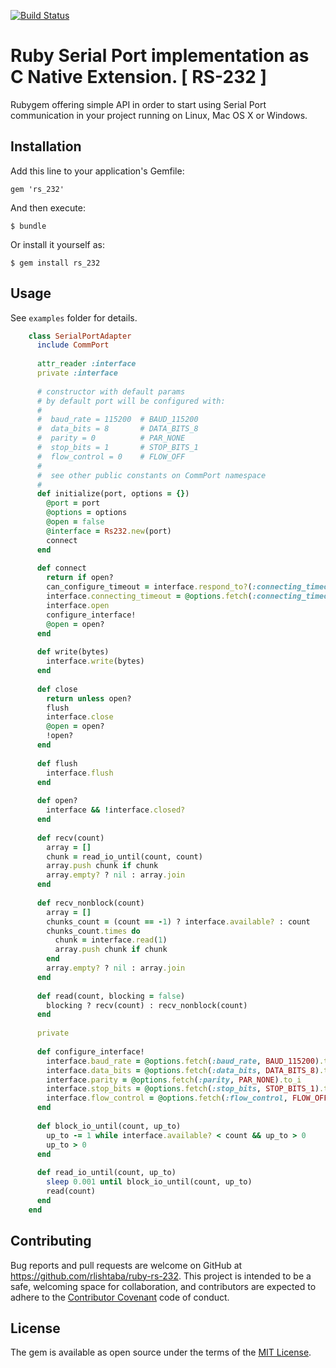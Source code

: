 [![Build Status](https://travis-ci.org/rlishtaba/ruby-rs-232.svg?branch=master)](https://travis-ci.org/rlishtaba/ruby-rs-232)

# Ruby Serial Port implementation as C Native Extension. [ RS-232 ]

Rubygem offering simple API in order to start using Serial Port communication in your project running on Linux, Mac OS X or Windows.

## Installation

Add this line to your application's Gemfile:

    gem 'rs_232'

And then execute:

    $ bundle

Or install it yourself as:

    $ gem install rs_232

## Usage

See `examples` folder for details.

```ruby
    class SerialPortAdapter
      include CommPort
    
      attr_reader :interface
      private :interface
    
      # constructor with default params
      # by default port will be configured with:
      #
      #  baud_rate = 115200  # BAUD_115200
      #  data_bits = 8       # DATA_BITS_8
      #  parity = 0          # PAR_NONE
      #  stop_bits = 1       # STOP_BITS_1
      #  flow_control = 0    # FLOW_OFF
      #
      #  see other public constants on CommPort namespace
      #
      def initialize(port, options = {})
        @port = port
        @options = options
        @open = false
        @interface = Rs232.new(port)
        connect
      end
    
      def connect
        return if open?
        can_configure_timeout = interface.respond_to?(:connecting_timeout)
        interface.connecting_timeout = @options.fetch(:connecting_timeout, 60) if can_configure_timeout
        interface.open
        configure_interface!
        @open = open?
      end
    
      def write(bytes)
        interface.write(bytes)
      end
    
      def close
        return unless open?
        flush
        interface.close
        @open = open?
        !open?
      end
    
      def flush
        interface.flush
      end
    
      def open?
        interface && !interface.closed?
      end
    
      def recv(count)
        array = []
        chunk = read_io_until(count, count)
        array.push chunk if chunk
        array.empty? ? nil : array.join
      end
    
      def recv_nonblock(count)
        array = []
        chunks_count = (count == -1) ? interface.available? : count
        chunks_count.times do
          chunk = interface.read(1)
          array.push chunk if chunk
        end
        array.empty? ? nil : array.join
      end
    
      def read(count, blocking = false)
        blocking ? recv(count) : recv_nonblock(count)
      end
    
      private
    
      def configure_interface!
        interface.baud_rate = @options.fetch(:baud_rate, BAUD_115200).to_i
        interface.data_bits = @options.fetch(:data_bits, DATA_BITS_8).to_i
        interface.parity = @options.fetch(:parity, PAR_NONE).to_i
        interface.stop_bits = @options.fetch(:stop_bits, STOP_BITS_1).to_i
        interface.flow_control = @options.fetch(:flow_control, FLOW_OFF).to_i
      end
    
      def block_io_until(count, up_to)
        up_to -= 1 while interface.available? < count && up_to > 0
        up_to > 0
      end
    
      def read_io_until(count, up_to)
        sleep 0.001 until block_io_until(count, up_to)
        read(count)
      end
    end

```

## Contributing

Bug reports and pull requests are welcome on GitHub at https://github.com/rlishtaba/ruby-rs-232. This project is intended to be a safe, welcoming space for collaboration, and contributors are expected to adhere to the [Contributor Covenant](contributor-covenant.org) code of conduct.

## License

The gem is available as open source under the terms of the [MIT License](http://opensource.org/licenses/MIT).
